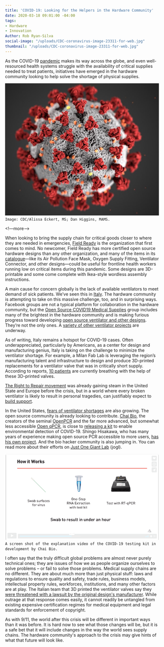 ```yaml
---
title: 'COVID-19: Looking for the Helpers in the Hardware Community'
date: 2020-03-18 09:01:00 -04:00
tags:
- Hardware
- Innovation
Author: Rob Ryan-Silva
social-image: "/uploads/CDC-coronavirus-image-23311-for-web.jpg"
thumbnail: "/uploads/CDC-coronavirus-image-23311-for-web.jpg"
---
```


As the COVID-19 [pandemic](https://www.cnn.com/2020/03/11/health/coronavirus-pandemic-world-health-organization/index.html) makes its way across the globe, and even well-resourced health systems struggle with the availability of critical supplies needed to treat patients, initiatives have emerged in the hardware community looking to help solve the shortage of physical supplies.

![CDC-coronavirus-image-23311-for-web.jpg](/uploads/CDC-coronavirus-image-23311-for-web.jpg)`Image: CDC/Alissa Eckert, MS; Dan Higgins, MAMS.`

<!—more-->

When looking to bring the supply chain for critical goods closer to where they are needed in emergencies, [Field Ready](https://www.fieldready.org/) is the organization that first comes to mind. No newcomer, Field Ready has more certified open source hardware designs than any other organization, and many of the items in its [catalogue](https://airtable.com/shrqwRqxAVvaF1q4z/tblJv98WkMMsgDRiE/viwQARb0J2MZZQ2GH?blocks=hide)—like its Air Pollution Face Mask, Oxygen Supply Fitting, Ventilator Connector, and other designs—could be useful for frontline health workers running low on critical items during this pandemic. Some designs are 3D-printable and some come complete with Ikea-style wordless assembly instructions.

A main cause for concern globally is the lack of available ventilators to meet demand of sick patients. We’ve seen this in [Italy](https://www.reuters.com/article/us-health-coronavirus-draegerwerk-ventil/germany-italy-rush-to-buy-life-saving-ventilators-as-manufacturers-warn-of-shortages-idUSKBN210362). The hardware community is attempting to take on this massive challenge, too, and in surprising ways. Facebook groups are not a typical platform for collaboration in the hardware community, but the [Open Source COVID19 Medical Supplies](https://www.facebook.com/groups/670932227050506/about/) group includes many of the brightest in the hardware community and is making furious progress toward developing [open source ventilator and other designs](https://docs.google.com/document/d/1-71FJTmI1Q1kjSDLP0EegMERjg_0kk_7UfaRE4r66Mg/edit?fbclid=IwAR0ALGOnsVTfdm2SgV3pORJY22x_Nft32coJSV7xQwTY57NBAIsZ08RlmUs). They’re not the only ones. A [variety of other ventilator projects](https://www.notechmagazine.com/2020/03/open-source-breathing-ventilators-covid19.html) are underway.

As of writing, Italy remains a hotspot for COVID-19 cases. Often underappreciated, particularly by Americans, as a center for design and manufacturing genius, Italy is taking on the challenge to minimize the ventilator shortage. For example, a Milan Fab Lab is leveraging the region’s manufacturing talent and infrastructure to design and produce 3D-printed replacements for a ventilator valve that was in critically short supply. According to reports, [10 patients](https://www.3dprintingmedia.network/covid-19-3d-printed-valve-for-reanimation-device/) are currently breathing with the help of these 3D-printed valves.

[The Right to Repair movement](https://repair.org/) was already gaining steam in the United State and Europe before the crisis, but in a world where every broken ventilator is likely to result in personal tragedies, can justifiably expect to [build support](https://www.vice.com/en_us/article/wxekgx/hospitals-need-to-repair-ventilators-manufacturers-are-making-that-impossible).

In the United States, [fears of ventilator shortages](https://www.nytimes.com/2020/03/17/nyregion/ny-coronavirus-ventilators.html) are also growing. The open source community is already looking to contribute. [Chai Bio](https://www.chaibio.com/), the creators of the seminal [OpenPCR](https://openpcr.org/) and the far more advanced, but somewhat less accessible [Open qPCR](https://www.chaibio.com/openqpcr), is close to [releasing a kit](https://www.chaibio.com/coronavirus) to enable environmental detection of COVID-19. Shingo Hisakawa, who has many years of experience making open source PCR accessible to more users, [has his own project](https://github.com/hisashin/NinjaPCR/wiki/NinjaPCR's-fight-with-COVID-19?fbclid=IwAR3zVo0g4cXKCh9KKiO6XbMFc_4h3FdSmK-YXfgjyRqvdFrzBFUUviQ-EDc). And the bio hacker community is also jumping in. You can read more about their efforts on [Just One Giant Lab](https://app.jogl.io/project/118) (jogl).

![3-19-2020_COVID-19test.PNG](/uploads/3-19-2020_COVID-19test.PNG)`A screen shot of the explanation video of the COVID-19 testing kit in development by Chai Bio.`

I often say that the truly difficult global problems are almost never purely technical ones; they are issues of how we as people organize ourselves to solve problems – or fail to solve those problems. Medical supply chains are no different. They are about much more than just physical stuff: laws and regulations to ensure quality and safety, trade rules, business models, intellectual property rules, workforces, institutions, and many other factors are at play. The Italian team that 3D printed the ventilator valves say they [were threatened with a lawsuit by the original design's manufacturer](https://www.techdirt.com/articles/20200317/04381644114/volunteers-3d-print-unobtainable-11000-valve-1-to-keep-covid-19-patients-alive-original-manufacturer-threatens-to-sue.shtml). While outrage at that response comes easily, it cannot readily be untangled from existing expensive certification regimes for medical equipment and legal standards for enforcement of copyright.

As with 9/11, the world after this crisis will be different in important ways than it was before. It is hard now to see what those changes will be, but it is a safe bet that it will include changes in the way the world sees supply chains. The hardware community's approach to the crisis may give hints of what that future will look like.